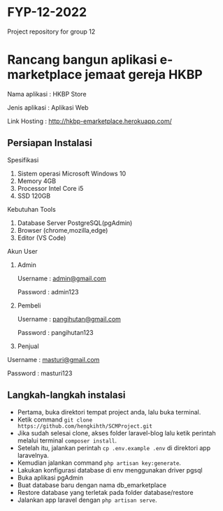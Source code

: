 # FYP-12-2022
Project repository for group 12

# Rancang bangun aplikasi e-marketplace jemaat gereja HKBP

Nama aplikasi : HKBP Store

Jenis aplikasi : Aplikasi Web

Link Hosting : http://hkbp-emarketplace.herokuapp.com/

## Persiapan Instalasi

Spesifikasi
1. Sistem operasi Microsoft Windows 10
2. Memory 4GB
3. Processor Intel Core i5
4. SSD 120GB

Kebutuhan Tools
1. Database Server PostgreSQL(pgAdmin)
2. Browser (chrome,mozilla,edge)
3. Editor (VS Code)

Akun User

1. Admin

   Username : admin@gmail.com
   
   Password : admin123
   
2. Pembeli

   Username : pangihutan@gmail.com
   
   Password : pangihutan123
   
 3. Penjual
 
   Username : masturi@gmail.com
   
   Password : masturi123

## Langkah-langkah instalasi
- Pertama, buka direktori tempat project anda, lalu buka terminal.
- Ketik command 
  `git clone https://github.com/hengkihth/SCMProject.git`
- Jika sudah selesai clone, akses folder laravel-blog lalu ketik perintah melalui terminal
  `composer install`.
- Setelah itu, jalankan perintah `cp .env.example .env` di direktori app laravelnya.
- Kemudian jalankan command `php artisan key:generate`.
- Lakukan konfigurasi database di env menggunakan driver pgsql
- Buka aplikasi pgAdmin
- Buat database baru dengan nama db_emarketplace
- Restore database yang terletak pada folder database/restore
- Jalankan app laravel dengan `php artisan serve`.


